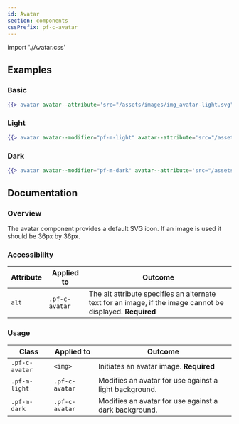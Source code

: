 ```yaml
---
id: Avatar
section: components
cssPrefix: pf-c-avatar
---
```


import './Avatar.css'

## Examples
### Basic
```hbs
{{> avatar avatar--attribute='src="/assets/images/img_avatar-light.svg" alt="Avatar image"'}}
```

### Light
```hbs
{{> avatar avatar--modifier="pf-m-light" avatar--attribute='src="/assets/images/img_avatar-light.svg" alt="Avatar image light"'}}
```

### Dark
```hbs
{{> avatar avatar--modifier="pf-m-dark" avatar--attribute='src="/assets/images/img_avatar-dark.svg" alt="Avatar image dark"'}}
```

## Documentation
### Overview
The avatar component provides a default SVG icon. If an image is used it should be 36px by 36px.

### Accessibility
| Attribute | Applied to | Outcome |
| -- | -- | -- |
| `alt` | `.pf-c-avatar` | The alt attribute specifies an alternate text for an image, if the image cannot be displayed. **Required** |

### Usage
| Class | Applied to | Outcome |
| -- | -- | -- |
| `.pf-c-avatar` | `<img>` |  Initiates an avatar image. **Required** |
| `.pf-m-light` | `.pf-c-avatar` | Modifies an avatar for use against a light background. |
| `.pf-m-dark` | `.pf-c-avatar` | Modifies an avatar for use against a dark background. |
